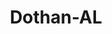---
title: Dothan-AL
slug: dothan-al
f_state:
- cms/state/alabama.md
f_locations:
- cms/payday-loan/aca-financial-services-inc-823.md
- cms/payday-loan/advance-america-1069.md
- cms/payday-loan/advance-america-1070.md
- cms/payday-loan/advance-america-1071.md
- cms/payday-loan/advantage-title-pawn-3575.md
- cms/payday-loan/at-pawnshop-auto-title-pawn-4860.md
- cms/payday-loan/auto-title-pawn-quick-cash-inc-4965.md
- cms/payday-loan/big-als-check-cashing-5263.md
- cms/payday-loan/big-als-check-cashing-5264.md
- cms/payday-loan/big-money-5272.md
- cms/payday-loan/bubbas-check-cashing-5484.md
- cms/payday-loan/cash-2-go-6277.md
- cms/payday-loan/cash-2-go-6278.md
- cms/payday-loan/cash-4-check-6324.md
- cms/payday-loan/cash-express-7113.md
- cms/payday-loan/cash-express-7114.md
- cms/payday-loan/chandler-check-cashing-9651.md
- cms/payday-loan/chandler-check-cashing-9652.md
- cms/payday-loan/check-go-9690.md
- cms/payday-loan/check-advance-center-10390.md
- cms/payday-loan/check-into-cash-11460.md
- cms/payday-loan/check-into-cash-11461.md
- cms/payday-loan/check-into-cash-11462.md
- cms/payday-loan/check-into-cash-inc-13006.md
- cms/payday-loan/check-into-cash-inc-13007.md
- cms/payday-loan/check-it-out-llc-13754.md
- cms/payday-loan/checkmate-14292.md
- cms/payday-loan/chekpro-14912.md
- cms/payday-loan/express-check-advance-16929.md
- cms/payday-loan/fast-cash-of-america-17782.md
- cms/payday-loan/fast-cash-of-america-17783.md
- cms/payday-loan/fast-cash-of-america-17784.md
- cms/payday-loan/first-america-cash-advance-18101.md
- cms/payday-loan/first-liberty-cash-advance-18597.md
- cms/payday-loan/grannys-cash-19164.md
- cms/payday-loan/grannys-cash-19165.md
- cms/payday-loan/handy-check-cashing-19304.md
- cms/payday-loan/honeys-chech-cashing-19507.md
- cms/payday-loan/joes-pawn-title-check-19881.md
- cms/payday-loan/local-cash-advance-20509.md
- cms/payday-loan/mr-payroll-22166.md
- cms/payday-loan/payday-cash-advance-title-ln-23809.md
- cms/payday-loan/r-r-check-cashing-services-25656.md
- cms/payday-loan/speedy-cash-26690.md
- cms/payday-loan/title-cash-27706.md
- cms/payday-loan/wiregrass-net-svs-com-28817.md
- cms/payday-loan/wiregrass-title-loans-28820.md
updated-on: '2024-05-30T13:41:28.615Z'
created-on: '2024-05-30T13:41:28.615Z'
published-on: '2024-05-30T13:54:32.469Z'
f_city: Dothan
layout: '[city].html'
tags: city
---